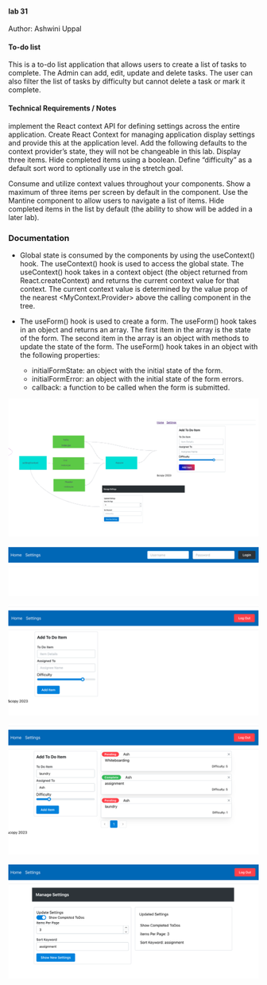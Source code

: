 #### lab 31
Author: Ashwini Uppal

#### To-do list

This is a to-do list application that allows users to create a list of tasks to complete. The Admin can add, edit, update and delete tasks. The user can also filter the list of tasks by difficulty but cannot delete a task or mark it complete.

#### Technical Requirements / Notes

implement the React context API for defining settings across the entire application.
  Create React Context for managing application display settings and provide this at the application level.
  Add the following defaults to the context provider’s state, they will not be changeable in this lab.
  Display three items.
  Hide completed items using a boolean.
  Define “difficulty” as a default sort word to optionally use in the stretch goal.


Consume and utilize context values throughout your components.
  Show a maximum of three items per screen by default in the <List /> component.
  Use the Mantine <Pagination /> component to allow users to navigate a list of items.
  Hide completed items in the list by default (the ability to show will be added in a later lab).

### Documentation

  - Global state is consumed by the components by using the useContext() hook. The useContext() hook is used to access the global state. The useContext() hook takes in a context object (the object returned from React.createContext) and returns the current context value for that context. The current context value is determined by the value prop of the nearest <MyContext.Provider> above the calling component in the tree.


  - The useForm() hook is used to create a form. The useForm() hook takes in an object and returns an array. The first item in the array is the state of the form. The second item in the array is an object with methods to update the state of the form. The useForm() hook takes in an object with the following properties:
    - initialFormState: an object with the initial state of the form.
    - initialFormError: an object with the initial state of the form errors.
    - callback: a function to be called when the form is submitted.




![UML](./src/assets/UML.png)


![Login page](./src/assets/1.png)

![todo page](./src/assets/2.png)

![list page](./src/assets/3.png)

![setting page](./src/assets/4.png)


